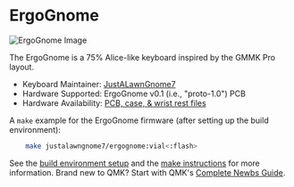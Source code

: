 # ErgoGnome

![ErgoGnome Image](https://private-user-images.githubusercontent.com/53498605/314611174-54fe1d96-bfbf-4bb7-af17-1f420e313d43.jpeg?jwt=eyJhbGciOiJIUzI1NiIsInR5cCI6IkpXVCJ9.eyJpc3MiOiJnaXRodWIuY29tIiwiYXVkIjoicmF3LmdpdGh1YnVzZXJjb250ZW50LmNvbSIsImtleSI6ImtleTUiLCJleHAiOjE3MTA5NjI1ODksIm5iZiI6MTcxMDk2MjI4OSwicGF0aCI6Ii81MzQ5ODYwNS8zMTQ2MTExNzQtNTRmZTFkOTYtYmZiZi00YmI3LWFmMTctMWY0MjBlMzEzZDQzLmpwZWc_WC1BbXotQWxnb3JpdGhtPUFXUzQtSE1BQy1TSEEyNTYmWC1BbXotQ3JlZGVudGlhbD1BS0lBVkNPRFlMU0E1M1BRSzRaQSUyRjIwMjQwMzIwJTJGdXMtZWFzdC0xJTJGczMlMkZhd3M0X3JlcXVlc3QmWC1BbXotRGF0ZT0yMDI0MDMyMFQxOTE4MDlaJlgtQW16LUV4cGlyZXM9MzAwJlgtQW16LVNpZ25hdHVyZT1kZTczZWY3YWJhZTYzN2ExNDYwOWZiM2RhOTYyOTg0MTY5OGFmNTAzMjE5Mzg2N2JmYTE4ZWFjMjllMDQxMTRmJlgtQW16LVNpZ25lZEhlYWRlcnM9aG9zdCZhY3Rvcl9pZD0wJmtleV9pZD0wJnJlcG9faWQ9MCJ9.Rs0BQkY-xnOYSeS8FhKQnGF04lJ4wZoFVml_wh6a0rQ)

The ErgoGnome is a 75% Alice-like keyboard inspired by the GMMK Pro layout.

* Keyboard Maintainer: [JustALawnGnome7](https://github.com/JustALawnGnome7)
* Hardware Supported: ErgoGnome v0.1 (i.e., "proto-1.0") PCB
* Hardware Availability: [PCB, case, &amp; wrist rest files](https://github.com/JustALawnGnome7/ErgoGnome)

A `make` example for the ErgoGnome firmware (after setting up the build environment):
```bash
    make justalawngnome7/ergognome:vial<:flash>
````

See the [build environment setup](https://docs.qmk.fm/#/getting_started_build_tools) and the [make instructions](https://docs.qmk.fm/#/getting_started_make_guide) for more information. Brand new to QMK? Start with QMK's [Complete Newbs Guide](https://docs.qmk.fm/#/newbs).
